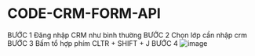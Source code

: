 # CODE-CRM-FORM-API

BƯỚC 1 Đăng nhập CRM như bình thường
BƯỚC 2 Chọn lớp cần nhập crm 
BƯỚC 3 Bấm tổ hợp phím CLTR + SHIFT + J
BƯỚC 4 ![image](https://user-images.githubusercontent.com/84856125/185247950-dde7fba0-dd73-4066-9092-88bfe35d6dd9.png)

